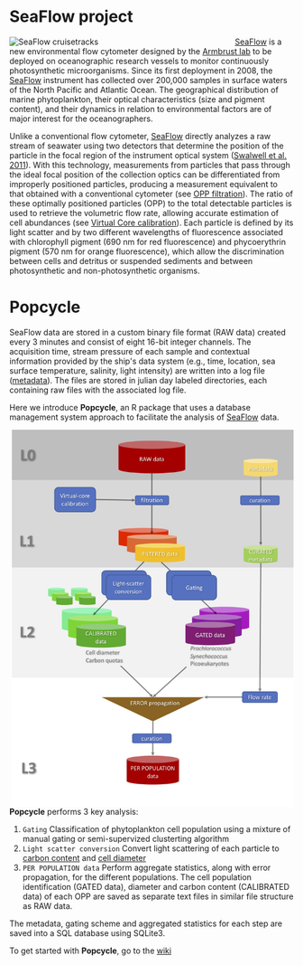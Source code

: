 SeaFlow project
========
<img src="https://github.com/armbrustlab/seaflow-sfl/blob/master/cruise-track.png" alt="SeaFlow cruisetracks"
	title="SeaFlow cruisetracks" align="left" style="float" width="400">
[SeaFlow](https://armbrustlab.ocean.washington.edu/tools/seaflow/) is a new environmental flow cytometer designed by the [Armbrust lab](https://armbrustlab.ocean.washington.edu) to be deployed on oceanographic research vessels to monitor continuously photosynthetic microorganisms. Since its first deployment in 2008, the [SeaFlow](https://armbrustlab.ocean.washington.edu/tools/seaflow/) instrument has collected over 200,000 samples in surface waters of the North Pacific and Atlantic Ocean. The geographical distribution of marine phytoplankton, their optical characteristics (size and pigment content), and their dynamics in relation to environmental factors are of major interest for the oceanographers. 

  Unlike a conventional flow cytometer, [SeaFlow](https://armbrustlab.ocean.washington.edu/tools/seaflow/) directly analyzes a raw stream of seawater using two detectors that determine the position of the particle in the focal region of the instrument optical system ([Swalwell et al. 2011](https://doi.org/10.4319/lom.2011.9.466)). With this technology, measurements from particles that pass through the ideal focal position of the collection optics can be differentiated from improperly positioned particles, producing a measurement equivalent to that obtained with a conventional cytometer (see [OPP filtration](https://github.com/armbrustlab/seaflow-filter)). The ratio of these optimally positioned particles (OPP) to the total detectable particles is used to retrieve the volumetric flow rate, allowing accurate estimation of cell abundances (see [Virtual Core calibration](https://github.com/armbrustlab/seaflow-virtualcore)). Each particle is defined by its light scatter and by two different wavelengths of fluorescence associated with chlorophyll pigment (690 nm for red fluorescence) and phycoerythrin pigment (570 nm for orange fluorescence), which allow the discrimination between cells and detritus or suspended sediments and between photosynthetic and non-photosynthetic organisms. 

Popcycle
========
SeaFlow data are stored in a custom binary file format (RAW data) created every 3 minutes and consist of eight 16-bit integer channels. The acquisition time, stream pressure of each sample and contextual information provided by the ship's data system (e.g., time, location, sea surface temperature, salinity, light intensity) are written into a log file ([metadata](https://github.com/armbrustlab/seaflow-sfl)). The files are stored in julian day labeled directories, each containing raw files with the associated log file.

Here we introduce **Popcycle**, an R package that uses a database management system approach to facilitate the analysis of [SeaFlow](https://armbrustlab.ocean.washington.edu/tools/seaflow/) data. 

<img src="documentation/images/seaflow-workflow.png?raw=true" alt="Popcycle workflow"
	title="Popcycle workflow" align="right" style="float" width="500">

**Popcycle** performs 3 key analysis:
1. ```Gating``` Classification of phytoplankton cell population using a mixture of manual gating or semi-supervized clusterting algorithm
2. ```Light scatter conversion``` Convert light scattering of each particle to [carbon content](https://github.com/armbrustlab/fsc-poc-calibration) and [cell diameter](https://github.com/armbrustlab/fsc-size-calibration)
3. ```PER POPULATION data``` Perform aggregate statistics, along with error propagation, for the different populations.
The cell population identification (GATED data), diameter and carbon content (CALIBRATED data) of each OPP are saved as separate text files in similar file structure as RAW data.

The metadata, gating scheme and aggregated statistics for each step are saved into a SQL database using SQLite3.

To get started with **Popcycle**, go to the [wiki](https://github.com/armbrustlab/popcycle/wiki/SeaFlow-data-analysis-tutorial)
